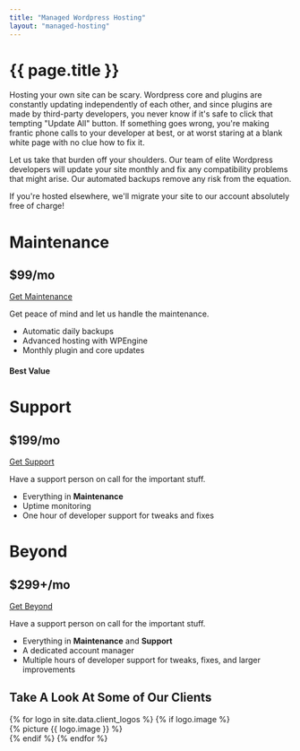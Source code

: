 ```yaml
---
title: "Managed Wordpress Hosting"
layout: "managed-hosting"
---
```


<div class="container">
	<div class="row justify-content-center">
		<div class="col-sm-10">
			<h1 class="post-title">{{ page.title }}</h1>
			<p>Hosting your own site can be scary. Wordpress core and plugins are constantly updating independently of each other, and since plugins are made by third-party developers, you never know if it's safe to click that tempting "Update All" button. If something goes wrong, you're making frantic phone calls to your developer at best, or at worst staring at a blank white page with no clue how to fix it.</p>
			<p>Let us take that burden off your shoulders. Our team of elite Wordpress developers will update your site monthly and fix any compatibility problems that might arise. Our automated backups remove any risk from the equation.</p>
			<p>If you're hosted elsewhere, we'll migrate your site to our account absolutely free of charge!</p>
			<div class="row mt-5 mb-5">
				<div class="col-lg-4 mb-lg-0 mb-5">
					<div class="product-tile">
						<h1 class="product-title">Maintenance</h1>
						<h2 class="product-cost">$99/mo</h2>
						<a href="/contact-us" class="product-link">Get Maintenance</a>
						<p>Get peace of mind and let us handle the maintenance.</p>
						<ul>
							<li>Automatic daily backups</li>
							<li>Advanced hosting with WPEngine</li>
							<li>Monthly plugin and core updates</li>
						</ul>
					</div>
				</div>
				<div class="col-lg-4 mb-lg-0 mb-4">
					<div class="product-tile product-tile-recommended">
						<h4 class="product-notice">Best Value</h4>
						<h1 class="product-title">Support</h1>
						<h2 class="product-cost">$199/mo</h2>
						<a href="/contact-us" class="product-link">Get Support</a>
						<p>Have a support person on call for the important stuff.</p>
						<ul>
							<li>Everything in <strong>Maintenance</strong></li>
							<li>Uptime monitoring</li>
							<li>One hour of developer support for tweaks and fixes</li>
						</ul>
					</div>
				</div>
				<div class="col-lg-4 mb-lg-0 mb-4">
					<div class="product-tile">
						<h1 class="product-title">Beyond</h1>
						<h2 class="product-cost">$299+/mo</h2>
						<a href="/contact-us" class="product-link">Get Beyond</a>
						<p>Have a support person on call for the important stuff.</p>
						<ul>
							<li>Everything in <strong>Maintenance</strong> and <strong>Support</strong></li>
							<li>A dedicated account manager</li>
							<li>Multiple hours of developer support for tweaks, fixes, and larger improvements</li>
						</ul>
					</div>
				</div>
			</div>
		</div>
	</div>
</div>
<div class="logo-cloud">
	<div class="container">
		<div class="row justify-content-center">
			<div class="col-sm-10">
				<h2>Take A Look At Some of Our <i class="icofont-slightly-smile"></i> Clients</h2>
				<div class="logos">
					{% for logo in site.data.client_logos %}
						{% if logo.image %}
							<div class="logo">
									{% picture {{ logo.image }} %}
							</div>
						{% endif %}
					{% endfor %}
				</div>
			</div>
		</div>
	</div>
</div>		